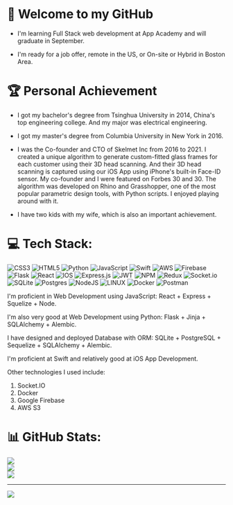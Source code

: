 # 🎉 Welcome to my GitHub

- I'm learning Full Stack web development at App Academy and will graduate in September.

- I'm ready for a job offer, remote in the US, or On-site or Hybrid in Boston Area.

# 🏆 Personal Achievement

- I got my bachelor's degree from Tsinghua University in 2014, China's top engineering college. And my major was electrical engineering.

- I got my master's degree from Columbia University in New York in 2016.

- I was the Co-founder and CTO of Skelmet Inc from 2016 to 2021. I created a unique algorithm to generate custom-fitted glass frames for each customer using their 3D head scanning. And their 3D head scanning is captured using our iOS App using iPhone's built-in Face-ID sensor. My co-founder and I were featured on Forbes 30 and 30. The algorithm was developed on Rhino and Grasshopper, one of the most popular parametric design tools, with Python scripts. I enjoyed playing around with it.

- I have two kids with my wife, which is also an important achievement.

# 💻 Tech Stack:
![CSS3](https://img.shields.io/badge/css3-%231572B6.svg?style=for-the-badge&logo=css3&logoColor=white) ![HTML5](https://img.shields.io/badge/html5-%23E34F26.svg?style=for-the-badge&logo=html5&logoColor=white) ![Python](https://img.shields.io/badge/python-3670A0?style=for-the-badge&logo=python&logoColor=ffdd54) ![JavaScript](https://img.shields.io/badge/javascript-%23323330.svg?style=for-the-badge&logo=javascript&logoColor=%23F7DF1E) ![Swift](https://img.shields.io/badge/swift-F54A2A?style=for-the-badge&logo=swift&logoColor=white) ![AWS](https://img.shields.io/badge/AWS-%23FF9900.svg?style=for-the-badge&logo=amazon-aws&logoColor=white) ![Firebase](https://img.shields.io/badge/firebase-%23039BE5.svg?style=for-the-badge&logo=firebase) ![Flask](https://img.shields.io/badge/flask-%23000.svg?style=for-the-badge&logo=flask&logoColor=white) ![React](https://img.shields.io/badge/react-%2320232a.svg?style=for-the-badge&logo=react&logoColor=%2361DAFB) ![IOS](https://img.shields.io/badge/IOS-%2320232a.svg?style=for-the-badge&logo=apple&logoColor=white) ![Express.js](https://img.shields.io/badge/express.js-%23404d59.svg?style=for-the-badge&logo=express&logoColor=%2361DAFB) ![JWT](https://img.shields.io/badge/JWT-black?style=for-the-badge&logo=JSON%20web%20tokens) ![NPM](https://img.shields.io/badge/NPM-%23000000.svg?style=for-the-badge&logo=npm&logoColor=white) ![Redux](https://img.shields.io/badge/redux-%23593d88.svg?style=for-the-badge&logo=redux&logoColor=white) ![Socket.io](https://img.shields.io/badge/Socket.io-black?style=for-the-badge&logo=socket.io&badgeColor=010101) ![SQLite](https://img.shields.io/badge/sqlite-%2307405e.svg?style=for-the-badge&logo=sqlite&logoColor=white) ![Postgres](https://img.shields.io/badge/postgres-%23316192.svg?style=for-the-badge&logo=postgresql&logoColor=white) ![NodeJS](https://img.shields.io/badge/node.js-6DA55F?style=for-the-badge&logo=node.js&logoColor=white) ![LINUX](https://img.shields.io/badge/Linux-FCC624?style=for-the-badge&logo=linux&logoColor=black) ![Docker](https://img.shields.io/badge/docker-%230db7ed.svg?style=for-the-badge&logo=docker&logoColor=white) ![Postman](https://img.shields.io/badge/Postman-FF6C37?style=for-the-badge&logo=postman&logoColor=white)

I'm proficient in Web Development using JavaScript: React + Express + Squelize + Node.

I'm also very good at Web Development using Python: Flask + Jinja + SQLAlchemy + Alembic.

I have designed and deployed Database with ORM: SQLite + PostgreSQL + Sequelize + SQLAlchemy + Alembic.

I'm proficient at Swift and relatively good at iOS App Development.

Other technologies I used include:
1. Socket.IO
2. Docker
3. Google Firebase
4. AWS S3


# 📊 GitHub Stats:
![](https://github-readme-stats.vercel.app/api?username=jameslovescoding&theme=dark&hide_border=false&include_all_commits=false&count_private=false)<br/>
![](https://github-readme-streak-stats.herokuapp.com/?user=jameslovescoding&theme=dark&hide_border=false)<br/>
![](https://github-readme-stats.vercel.app/api/top-langs/?username=jameslovescoding&theme=dark&hide_border=false&include_all_commits=false&count_private=false&layout=compact)

---
[![](https://visitcount.itsvg.in/api?id=jameslovescoding&icon=0&color=0)](https://visitcount.itsvg.in)

<!-- Proudly created with GPRM ( https://gprm.itsvg.in ) -->
